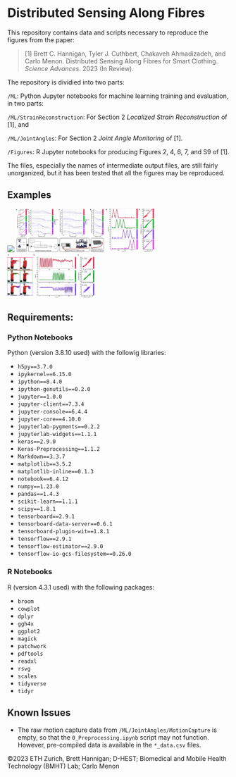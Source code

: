 # Distributed Sensing Along Fibres

This repository contains data and scripts necessary to reproduce the figures from the paper:

> [1] Brett C. Hannigan, Tyler J. Cuthbert, Chakaveh Ahmadizadeh, and Carlo Menon. Distributed Sensing Along Fibres for Smart Clothing. *Science Advances*. 2023 (In Review).

The repository is dividied into two parts:

`/ML`: Python Jupyter notebooks for machine learning training and evaluation, in two parts:

`/ML/StrainReconstruction`: For Section 2 *Localized Strain Reconstruction* of [1], and

`/ML/JointAngles`: For Section 2 *Joint Angle Monitoring* of [1].

`/Figures`: R Jupyter notebooks for producing Figures 2, 4, 6, 7, and S9 of [1].

The files, especially the names of intermediate output files, are still fairly unorganized, but it has been tested that all the figures may be reproduced.

## Examples

<p float="left">
  <img src="/Figures/2/Fig2.png" height="100" />
  <img src="/Figures/4/Fig4.png" height="100" /> 
  <img src="/Figures/6/Fig6.png" height="100" />
  <img src="/Figures/7/Fig7.png" height="100" />
</p>

## Requirements:

### Python Notebooks

Python (version 3.8.10 used) with the followig libraries:

- `h5py==3.7.0`
- `ipykernel==6.15.0`
- `ipython==8.4.0`
- `ipython-genutils==0.2.0`
- `jupyter==1.0.0`
- `jupyter-client==7.3.4`
- `jupyter-console==6.4.4`
- `jupyter-core==4.10.0`
- `jupyterlab-pygments==0.2.2`
- `jupyterlab-widgets==1.1.1`
- `keras==2.9.0`
- `Keras-Preprocessing==1.1.2`
- `Markdown==3.3.7`
- `matplotlib==3.5.2`
- `matplotlib-inline==0.1.3`
- `notebook==6.4.12`
- `numpy==1.23.0`
- `pandas==1.4.3`
- `scikit-learn==1.1.1`
- `scipy==1.8.1`
- `tensorboard==2.9.1`
- `tensorboard-data-server==0.6.1`
- `tensorboard-plugin-wit==1.8.1`
- `tensorflow==2.9.1`
- `tensorflow-estimator==2.9.0`
- `tensorflow-io-gcs-filesystem==0.26.0`

### R Notebooks

R (version 4.3.1 used) with the following packages:
- `broom`
- `cowplot`
- `dplyr`
- `ggh4x`
- `ggplot2`
- `magick`
- `patchwork`
- `pdftools`
- `readxl`
- `rsvg`
- `scales`
- `tidyverse`
- `tidyr`

## Known Issues

- The raw motion capture data from `/ML/JointAngles/MotionCapture` is empty, so that the `0_Preprocessing.ipynb` script may not function. However, pre-compiled data is available in the `*_data.csv` files.

©2023 ETH Zurich, Brett Hannigan; D-HEST; Biomedical and Mobile Health Technology (BMHT) Lab; Carlo Menon